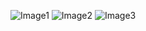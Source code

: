 ![Image1](https://lh3.google.com/u/0/d/0B0_WQjKGet5_QXpKVGhLZFJzV2c=w2880-h1464-iv1 "Logo Title Text 1")
![Image2](https://lh3.google.com/u/0/d/0B0_WQjKGet5_NzBGNVlud0Z1ZkU=w2880-h1464-iv1 "Logo Title Text 1")
![Image3](https://lh3.google.com/u/0/d/0B0_WQjKGet5_WTVUODJLaWZOWkk=w2880-h1464-iv1 "Logo Title Text 1")
